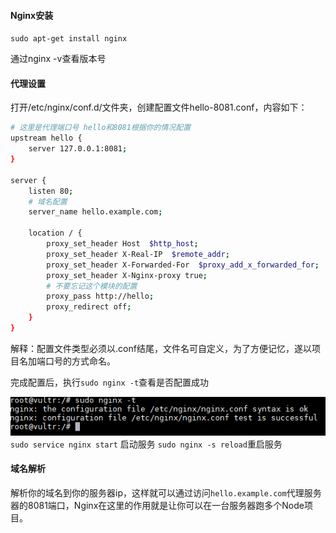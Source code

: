 #### Nginx安装

`sudo apt-get install nginx`

通过nginx -v查看版本号

#### 代理设置

打开/etc/nginx/conf.d/文件夹，创建配置文件hello-8081.conf，内容如下：

```bash
# 这里是代理端口号 hello和8081根据你的情况配置
upstream hello {
    server 127.0.0.1:8081;
}

server {
    listen 80;
    # 域名配置
    server_name hello.example.com;

    location / {
        proxy_set_header Host  $http_host;
        proxy_set_header X-Real-IP  $remote_addr;  
        proxy_set_header X-Forwarded-For  $proxy_add_x_forwarded_for;
        proxy_set_header X-Nginx-proxy true;
        # 不要忘记这个模块的配置
        proxy_pass http://hello;
        proxy_redirect off;
    }
}
```



解释：配置文件类型必须以.conf结尾，文件名可自定义，为了方便记忆，遂以项目名加端口号的方式命名。

完成配置后，执行`sudo nginx -t`查看是否配置成功

![](/assets/2017-12-01_171923.png)
`sudo service nginx start` 启动服务
`sudo nginx -s reload`重启服务

#### 域名解析

解析你的域名到你的服务器ip，这样就可以通过访问`hello.example.com`代理服务器的8081端口，Nginx在这里的作用就是让你可以在一台服务器跑多个Node项目。

